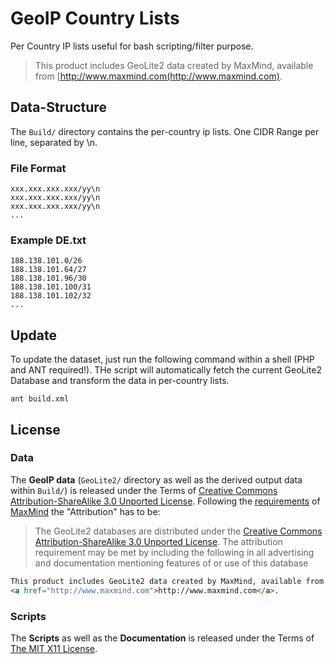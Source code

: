 # GeoIP Country Lists #
Per Country IP lists useful for bash scripting/filter purpose.
> This product includes GeoLite2 data created by MaxMind, available from [http://www.maxmind.com(http://www.maxmind.com).

## Data-Structure ##
The `Build/` directory contains the per-country ip lists. One CIDR Range per line, separated by \\n.

### File Format ##
```text
xxx.xxx.xxx.xxx/yy\n
xxx.xxx.xxx.xxx/yy\n
xxx.xxx.xxx.xxx/yy\n
...
```

### Example DE.txt ###
```text
188.138.101.0/26
188.138.101.64/27
188.138.101.96/30
188.138.101.100/31
188.138.101.102/32
...
```

## Update ##
To update the dataset, just run the following command within a shell (PHP and ANT required!). THe script will automatically fetch the current GeoLite2 Database and transform the data in per-country lists.

```shell
ant build.xml
```

## License ##

### Data ###
The **GeoIP data** (`GeoLite2/` directory as well as the derived output data within `Build/`) is released under the Terms of [Creative Commons Attribution-ShareAlike 3.0 Unported License](http://creativecommons.org/licenses/by-sa/3.0/).
Following the [requirements](http://dev.maxmind.com/geoip/legacy/geolite/) of [MaxMind](http://dev.maxmind.com/geoip/legacy/geolite/) the "Attribution" has to be:

> The GeoLite2 databases are distributed under the [Creative Commons Attribution-ShareAlike 3.0 Unported License](http://creativecommons.org/licenses/by-sa/3.0/). The attribution requirement may be met by including the following in all advertising and documentation mentioning features of or use of this database

```html
This product includes GeoLite2 data created by MaxMind, available from
<a href="http://www.maxmind.com">http://www.maxmind.com</a>.
```

### Scripts ###
The **Scripts** as well as the **Documentation** is released under the Terms of [The MIT X11 License](http://opensource.org/licenses/MIT).